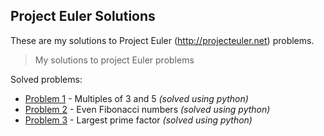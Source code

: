 ## Project Euler Solutions

These are my solutions to Project Euler (http://projecteuler.net) problems.

> My solutions to project Euler problems

Solved problems:

* [Problem 1](/problem1.py) - Multiples of 3 and 5 *(solved using python)*
* [Problem 2](/problem2.py) - Even Fibonacci numbers *(solved using python)*
* [Problem 3](/problem3.py) - Largest prime factor *(solved using python)*

